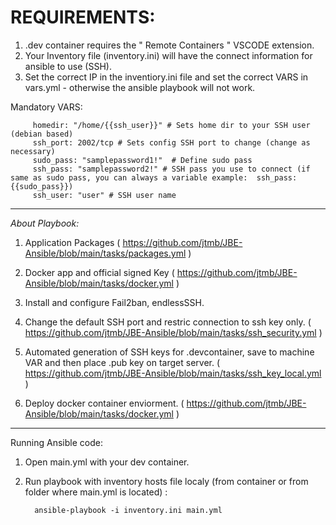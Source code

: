 # REQUIREMENTS:

1. .dev container requires the " Remote Containers " VSCODE extension.
2. Your Inventory file (inventory.ini) will have the connect information for ansible to use (SSH). 
3. Set the correct IP in the inventiory.ini file and set the correct VARS in vars.yml - otherwise the ansible playbook will not work.

Mandatory VARS:

         homedir: "/home/{{ssh_user}}" # Sets home dir to your SSH user (debian based)
         ssh_port: 2002/tcp # Sets config SSH port to change (change as necessary)
         sudo_pass: "samplepassword1!"  # Define sudo pass 
         ssh_pass: "samplepassword2!" # SSH pass you use to connect (if same as sudo pass, you can always a variable example:  ssh_pass: {{sudo_pass}})
         ssh_user: "user" # SSH user name

-------------------------------

*About Playbook:*

1. Application Packages ( https://github.com/jtmb/JBE-Ansible/blob/main/tasks/packages.yml )

2. Docker app and official signed Key ( https://github.com/jtmb/JBE-Ansible/blob/main/tasks/docker.yml )

3. Install and configure Fail2ban, endlessSSH.

4. Change the default SSH port and restric connection to ssh key only. ( https://github.com/jtmb/JBE-Ansible/blob/main/tasks/ssh_security.yml )

5. Automated generation of SSH keys for .devcontainer, save to machine VAR and then place .pub key on target server.  ( https://github.com/jtmb/JBE-Ansible/blob/main/tasks/ssh_key_local.yml )

6. Deploy docker container enviorment. ( https://github.com/jtmb/JBE-Ansible/blob/main/tasks/docker.yml )

-------------------------------

Running Ansible code:

1. Open main.yml with your dev container.
2. Run playbook with inventory hosts file localy (from container or from folder where main.yml is located) :

         ansible-playbook -i inventory.ini main.yml
